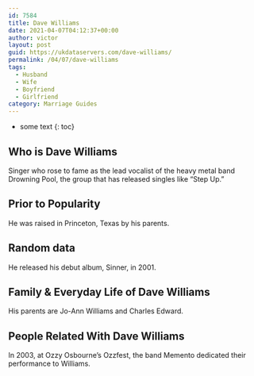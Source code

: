 ```yaml
---
id: 7584
title: Dave Williams
date: 2021-04-07T04:12:37+00:00
author: victor
layout: post
guid: https://ukdataservers.com/dave-williams/
permalink: /04/07/dave-williams
tags:
  - Husband
  - Wife
  - Boyfriend
  - Girlfriend
category: Marriage Guides
---
```


* some text
{: toc}


## Who is Dave Williams



Singer who rose to fame as the lead vocalist of the heavy metal band Drowning Pool, the group that has released singles like &#8220;Step Up.&#8221;

                
                
                
## Prior to Popularity



He was raised in Princeton, Texas by his parents.

                
                
                
## Random data



He released his debut album, Sinner, in 2001.

                
                
                
## Family & Everyday Life of Dave Williams



His parents are Jo-Ann Williams and Charles Edward.

                
                
                
## People Related With Dave Williams



In 2003, at Ozzy Osbourne&#8217;s Ozzfest, the band Memento dedicated their performance to Williams.

                
              
            
          
          
          